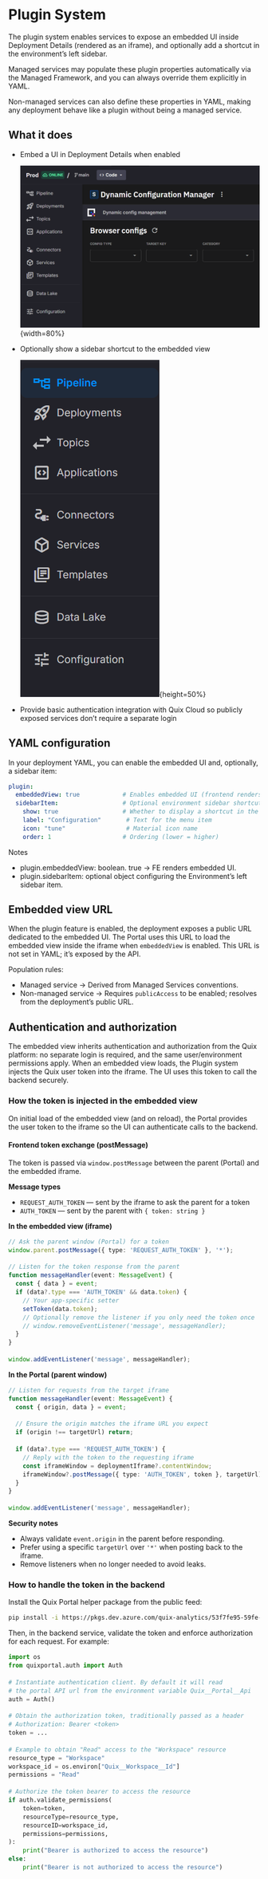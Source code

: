# Plugin System

The plugin system enables services to expose an embedded UI inside Deployment Details (rendered as an iframe), and optionally add a shortcut in the environment’s left sidebar.

Managed services may populate these plugin properties automatically via the Managed Framework, and you can always override them explicitly in YAML.

Non-managed services can also define these properties in YAML, making any deployment behave like a plugin without being a managed service.

## What it does

* Embed a UI in Deployment Details when enabled

  ![Embedded View](images/dynamic-configuration-embedded-view.png){width=80%}

* Optionally show a sidebar shortcut to the embedded view

  ![Sidebar example](images/plugin-sidebar.png){height=50%}

* Provide basic authentication integration with Quix Cloud so publicly exposed services don’t require a separate login

## YAML configuration

In your deployment YAML, you can enable the embedded UI and, optionally, a sidebar item:

```yaml
plugin:
  embeddedView: true            # Enables embedded UI (frontend renders iframe)
  sidebarItem:                  # Optional environment sidebar shortcut
    show: true                  # Whether to display a shortcut in the sidebar
    label: "Configuration"       # Text for the menu item
    icon: "tune"                 # Material icon name
    order: 1                    # Ordering (lower = higher)
```

Notes

* plugin.embeddedView: boolean. true → FE renders embedded UI.
* plugin.sidebarItem: optional object configuring the Environment’s left sidebar item.

## Embedded view URL

When the plugin feature is enabled, the deployment exposes a public URL dedicated to the embedded UI. The Portal uses this URL to load the embedded view inside the iframe when `embeddedView` is enabled. This URL is not set in YAML; it’s exposed by the API.

Population rules:

* Managed service → Derived from Managed Services conventions.
* Non-managed service → Requires `publicAccess` to be enabled; resolves from the deployment’s public URL.

## Authentication and authorization

The embedded view inherits authentication and authorization from the Quix platform: no separate login is required, and the same user/environment permissions apply.
When an embedded view loads, the Plugin system injects the Quix user token into the iframe. The UI uses this token to call the backend securely.

### How the token is injected in the embedded view

On initial load of the embedded view (and on reload), the Portal provides the user token to the iframe so the UI can authenticate calls to the backend.

#### Frontend token exchange (postMessage)

The token is passed via `window.postMessage` between the parent (Portal) and the embedded iframe.

**Message types**

* `REQUEST_AUTH_TOKEN` — sent by the iframe to ask the parent for a token
* `AUTH_TOKEN` — sent by the parent with `{ token: string }`

**In the embedded view (iframe)**

```ts
// Ask the parent window (Portal) for a token
window.parent.postMessage({ type: 'REQUEST_AUTH_TOKEN' }, '*');

// Listen for the token response from the parent
function messageHandler(event: MessageEvent) {
  const { data } = event;
  if (data?.type === 'AUTH_TOKEN' && data.token) {
    // Your app-specific setter
    setToken(data.token);
    // Optionally remove the listener if you only need the token once
    // window.removeEventListener('message', messageHandler);
  }
}

window.addEventListener('message', messageHandler);
```

**In the Portal (parent window)**

```ts
// Listen for requests from the target iframe
function messageHandler(event: MessageEvent) {
  const { origin, data } = event;

  // Ensure the origin matches the iframe URL you expect
  if (origin !== targetUrl) return;

  if (data?.type === 'REQUEST_AUTH_TOKEN') {
    // Reply with the token to the requesting iframe
    const iframeWindow = deploymentIframe?.contentWindow;
    iframeWindow?.postMessage({ type: 'AUTH_TOKEN', token }, targetUrl);
  }
}

window.addEventListener('message', messageHandler);
```

**Security notes**

* Always validate `event.origin` in the parent before responding.
* Prefer using a specific `targetUrl` over `'*'` when posting back to the iframe.
* Remove listeners when no longer needed to avoid leaks.

### How to handle the token in the backend

Install the Quix Portal helper package from the public feed:

```bash
pip install -i https://pkgs.dev.azure.com/quix-analytics/53f7fe95-59fe-4307-b479-2473b96de6d1/_packaging/public/pypi/simple/ quixportal
```

Then, in the backend service, validate the token and enforce authorization for each request. For example:

```python
import os
from quixportal.auth import Auth

# Instantiate authentication client. By default it will read
# the portal API url from the environment variable Quix__Portal__Api
auth = Auth()

# Obtain the authorization token, traditionally passed as a header
# Authorization: Bearer <token>
token = ...

# Example to obtain "Read" access to the "Workspace" resource
resource_type = "Workspace"
workspace_id = os.environ["Quix__Workspace__Id"]
permissions = "Read"

# Authorize the token bearer to access the resource
if auth.validate_permissions(
    token=token,
    resourceType=resource_type,
    resourceID=workspace_id,
    permissions=permissions,
):
    print("Bearer is authorized to access the resource")
else:
    print("Bearer is not authorized to access the resource")
```
